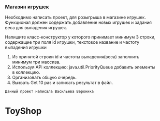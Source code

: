 ### Магазин игрушек 

Необходимо написать проект, для розыгрыша в магазине игрушек. Функционал должен содержать добавление новых игрушек и задания веса для выпадения игрушек.

Напишите класс-конструктор у которого принимает минимум 3 строки, содержащие три поля id игрушки, текстовое название и частоту выпадения игрушки

1. Из принятой строки id и частоты выпадения(веса) заполнить минимум три массива.
2. Используя API коллекцию: java.util.PriorityQueue добавить элементы в коллекцию.
3. Организовать общую очередь.
4. Вызвать Get 10 раз и записать результат в файл.

```sh
Данный проект написала Васильева Вероника
```
# ToyShop
